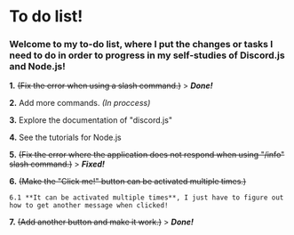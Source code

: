 # To do list!
### Welcome to my to-do list, where I put the changes or tasks I need to do in order to progress in my self-studies of Discord.js and Node.js!

**1.** ~~(Fix the error when using a slash command.)~~ > ***Done!***

**2.** Add more commands. _(In proccess)_

**3.** Explore the documentation of "discord.js"

**4.** See the tutorials for Node.js

**5.** ~~(Fix the error where the application does not respond when using "/info" slash command.)~~ > ***Fixed!***

**6.** ~~(Make the "Click me!" button can be activated multiple times.)~~
    
    6.1 **It can be activated multiple times**, I just have to figure out how to get another message when clicked! 

**7.** ~~(Add another button and make it work.)~~ > ***Done!***
